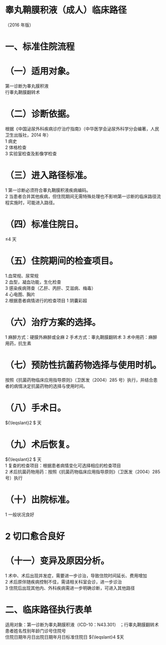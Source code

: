 # 睾丸鞘膜积液（成人）临床路径  
（2016 年版）  
# 一、标准住院流程  
# （一）适用对象。  
第一诊断为睾丸膜积液  
行睾丸鞘膜翻转术  
# （二）诊断依据。  
根据《中国泌尿外科疾病诊疗治疗指南》（中华医学会泌尿外科学分会编著，人民卫生出版社，2014 年）  
1 病史  
2 体格检查  
3 实验室检查及影像学检查  
# （三）进入路径标准。  
1 第一诊断必须符合睾丸鞘膜积液疾病编码。  
2 当患者合并其他疾病，但住院期间无需特殊处理也不影响第一诊断的临床路径流程实施时，可能进入路径。  
# （四）标准住院日。  
≤4 天  
# （五）住院期间的检查项目。  
1.血常规、尿常规  
2 血型，凝血功能，生化检查  
3 感染疾病筛查（乙肝、丙肝、艾滋病、梅毒）  
4 心电图、胸片  
2.根据患者病情进行的检查项目 1 阴囊彩超  
# （六）治疗方案的选择。  
1 麻醉方式：硬膜外麻醉或全麻 2 手术方式：睾丸鞘膜翻转术 3 术中用药：麻醉用药，抗生素  
# （七）预防性抗菌药物选择与使用时机。  
按照《抗菌药物临床应用指导原则》（卫医发（2004）285 号）执行，并结合患者的病情决定抗菌药物的选择与使用时间。  
# （八）手术日。  
${\leqslant}2 $ 天  
# （九）术后恢复。  
${\leqslant}2 $ 天  
1 复查的检查项目：根据患者病情变化可选择相应的检查项目  
2 术后抗菌药物用药：按照《抗菌药物临床应用指导原则》（卫医发（2004）285 号）执行  
# （十）出院标准。  
1 一般状况良好  
# 2 切口愈合良好  
# （十一）变异及原因分析。  
1 术中、术后出现并发症，需要进一步诊治，导致住院时间延长、费用增加  
2 术后原伴随疾病控制不佳，需请相关科室会诊，进一步诊治  
3 住院后出现其他内、外科疾病需进一步明确诊断，可进入其他路径  
# 二、临床路径执行表单  
适用对象：第一诊断为睾丸鞘膜积液（ICD-10：N43.301） ；行睾丸鞘膜翻转术  患者姓名性别年龄门诊号住院号  
住院日期年月日出院日期年月日标准住院日 ${\leqslant}4 $天  
